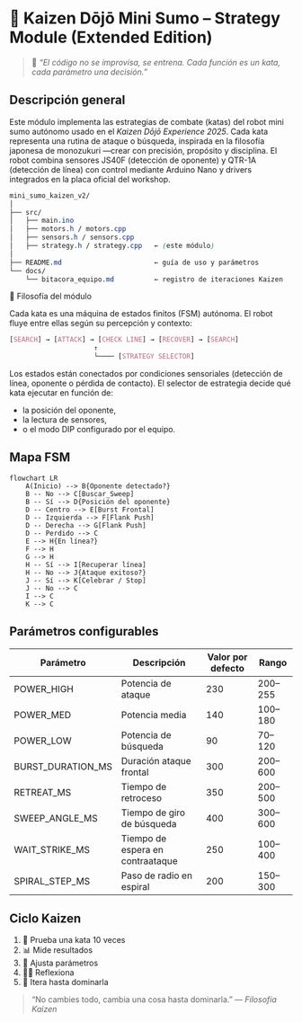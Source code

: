 # 🥋 Kaizen Dōjō Mini Sumo – Strategy Module (Extended Edition)
> 💭 *“El código no se improvisa, se entrena. Cada función es un kata, cada parámetro una decisión.”*  

## Descripción general
Este módulo implementa las estrategias de combate (katas) del robot mini sumo autónomo usado en el *Kaizen Dōjō Experience 2025*.
Cada kata representa una rutina de ataque o búsqueda, inspirada en la filosofía japonesa de monozukuri —crear con precisión, propósito y disciplina.
El robot combina sensores JS40F (detección de oponente) y QTR-1A (detección de línea) con control mediante Arduino Nano y drivers integrados en la placa oficial del workshop.

```css
mini_sumo_kaizen_v2/
│
├── src/
│   ├── main.ino
│   ├── motors.h / motors.cpp
│   ├── sensors.h / sensors.cpp
│   ├── strategy.h / strategy.cpp   ← (este módulo)
│
├── README.md                       ← guía de uso y parámetros
└── docs/
    └── bitacora_equipo.md          ← registro de iteraciones Kaizen
```
🧠 Filosofía del módulo

Cada kata es una máquina de estados finitos (FSM) autónoma.
El robot fluye entre ellas según su percepción y contexto:
```css
[SEARCH] → [ATTACK] → [CHECK LINE] → [RECOVER] → [SEARCH]
                     ↑
                     └──── [STRATEGY SELECTOR]
```

Los estados están conectados por condiciones sensoriales (detección de línea, oponente o pérdida de contacto).
El selector de estrategia decide qué kata ejecutar en función de:
- la posición del oponente,
- la lectura de sensores,
- o el modo DIP configurado por el equipo.


## Mapa FSM
```mermaid
flowchart LR
    A(Inicio) --> B{Oponente detectado?}
    B -- No --> C[Buscar_Sweep]
    B -- Sí --> D{Posición del oponente}
    D -- Centro --> E[Burst Frontal]
    D -- Izquierda --> F[Flank Push]
    D -- Derecha --> G[Flank Push]
    D -- Perdido --> C
    E --> H{En línea?}
    F --> H
    G --> H
    H -- Sí --> I[Recuperar línea]
    H -- No --> J{Ataque exitoso?}
    J -- Sí --> K[Celebrar / Stop]
    J -- No --> C
    I --> C
    K --> C
```

## Parámetros configurables
| Parámetro | Descripción | Valor por defecto | Rango |
|------------|-------------|------------------|--------|
| POWER_HIGH | Potencia de ataque | 230 | 200–255 |
| POWER_MED | Potencia media | 140 | 100–180 |
| POWER_LOW | Potencia de búsqueda | 90 | 70–120 |
| BURST_DURATION_MS | Duración ataque frontal | 300 | 200–600 |
| RETREAT_MS | Tiempo de retroceso | 350 | 200–500 |
| SWEEP_ANGLE_MS | Tiempo de giro de búsqueda | 400 | 300–600 |
| WAIT_STRIKE_MS | Tiempo de espera en contraataque | 250 | 100–400 |
| SPIRAL_STEP_MS | Paso de radio en espiral | 200 | 150–300 |

## Ciclo Kaizen
1. 🧪 Prueba una kata 10 veces  
2. 📊 Mide resultados  
3. 🔧 Ajusta parámetros  
4. 🧘‍♂️ Reflexiona  
5. 🔁 Itera hasta dominarla

> “No cambies todo, cambia una cosa hasta dominarla.” — *Filosofía Kaizen*


